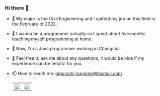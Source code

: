 ### Hi there 👋

- 🧱 My major is the Civil Engineering and I quitted my job on this field in the February of 2022.
- 🌱 I wanna be a programmer actually so I spent about five months teaching myself programming at home.
- 🌳 Now, I'm a Java programmer working in Changsha.
- 💬 Feel free to ask me about any questions, it would be nice if my experience can be helpful for you.
- 📫 How to reach me: higurashi-kagome@foxmail.com
  
	<table>
	<tr>
	<th>
		<a href="https://github.com/anuraghazra/github-readme-stats"><img src="https://github-readme-stats.vercel.app/api?username=Higurashi-kagome&show_icons=true&include_all_commits=true&theme=buefy&hide_border=true" style="max-width: 100%;"></a>
	</th>
	<th>
		<a href="https://github.com/anuraghazra/github-readme-stats"><img src="https://github-readme-stats.vercel.app/api/top-langs/?username=Higurashi-kagome&layout=compact&theme=buefy&hide_border=true" style="max-width: 100%;"></a>
	</th>
	</tr>
	</table>
